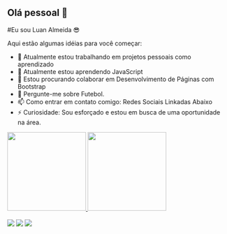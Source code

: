 ## Olá pessoal 👋

#Eu sou Luan Almeida 😎


Aqui estão algumas idéias para você começar:
- 🔭 Atualmente estou trabalhando em projetos pessoais como aprendizado
- 🌱 Atualmente estou aprendendo JavaScript
- 👯 Estou procurando colaborar em Desenvolvimento de Páginas com Bootstrap
- 💬 Pergunte-me sobre Futebol.
- 📫 Como entrar em contato comigo: Redes Sociais Linkadas Abaixo
- ⚡ Curiosidade: Sou esforçado e estou em busca de uma oportunidade na área.


<div>
<a href="https://github.com/luanalmeida18">
<img height="180em" src="https://github-readme-stats.vercel.app/api/top-langs/?username=luanalmeida18&layout=compact&langs_count=7&theme=dracula"/>
<img height="180em" src="https://github-readme-stats.vercel.app/api?username=luanalmeida18&show_icons=true&theme=dracula&include_all_commits=true&count_private=true"/>
</div>

<br>

<div>
<a href="https://instagram.com/_luanalmeida18/" target="_blank"><img src="https://img.shields.io/badge/-Instagram-%23E4405F?style=for-the-badge&logo=instagram&logoColor=white" target="_blank"></a>
<a href = "mailto:contato@luanfelipe.lfpa@gmail.com"><img src="https://img.shields.io/badge/Gmail-D14836?style=for-the-badge&logo=gmail&logoColor=white" target="_blank"></a>
<a href="https://www.linkedin.com/n/luan-felipe-943010142/" target="_blank"><img src="https://img.shields.io/badge/-LinkedIn-%230077B5?style=for-the-badge&logo=linkedin&logoColor=white" target="_blank"></a>   
</div>
